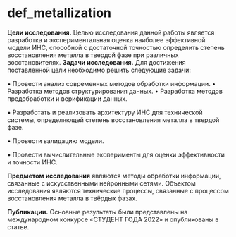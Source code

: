 # def_metallization
  **Цели исследования.** Целью исследования данной работы является разработка и экспериментальная оценка наиболее эффективной модели ИНС, способной с достаточной точностью определить степень восстановления металла в твердой фазе при различных восстановителях. 
  **Задачи исследования.** Для достижения поставленной цели необходимо решить следующие задачи:

  •	Провести анализ современных методов обработки информации.
  •	Разработка методов структурирования данных.
  •	Разработка методов предобработки и верификации данных.

  •	Разработать и реализовать архитектуру ИНС для технической системы, определяющей степень восстановления металла в твердой фазе.

  •	Провести валидацию модели.

  •	Провести вычислительные эксперименты для оценки эффективности и точности ИНС.

  **Предметом исследования** являются методы обработки информации, связанные с искусственными нейронными сетями.
Объектом исследования являются технические процессы, связанные с процессом восстановления металла в твёрдых фазах.

  **Публикации.** Основные результаты были представлены на международном конкурсе «СТУДЕНТ ГОДА 2022» и опубликованы в статье. 

